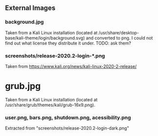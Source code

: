 ## External Images

### background.jpg

Taken from a Kali Linux installation (located at /usr/share/desktop-base/kali-theme/login/background.svg) and converted to png. I could not find out what license they distribute it under. TODO: ask them?


### screenshots/release-2020.2-login-\*.png

Taken from https://www.kali.org/news/kali-linux-2020-2-release/

# grub.jpg

Taken from a Kali Linux installation (located at /usr/share/grub/themes/kali/grub-16x9.png).

### user.png, bars.png, shutdown.png, acessibility.png

Extracted from "screenshots/release-2020.2-login-dark.png"
